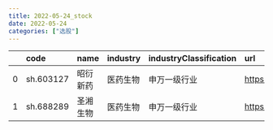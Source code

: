 ```yaml
---
title: 2022-05-24_stock
date: 2022-05-24
categories: ["选股"]
---
```

|    | code      | name     | industry   | industryClassification   | url                           | trend                                                                             |
|---:|:----------|:---------|:-----------|:-------------------------|:------------------------------|:----------------------------------------------------------------------------------|
|  0 | sh.603127 | 昭衍新药 | 医药生物   | 申万一级行业             | https://xueqiu.com/s/sh603127 | ![](https://github.com/hangsz/hangsz.github.io/resources/2022-05-24/sh603127.png) |
|  1 | sh.688289 | 圣湘生物 | 医药生物   | 申万一级行业             | https://xueqiu.com/s/sh688289 | ![](https://github.com/hangsz/hangsz.github.io/resources/2022-05-24/sh688289.png) |
